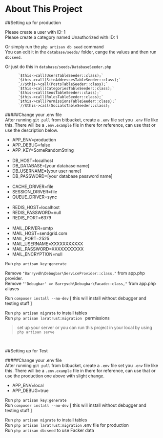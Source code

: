# About This Project


##Setting up for production

Please create a user with ID: 1 <br />
Please create a category named Unauthorized with ID: 1

Or simply run the `php artisan db seed` command <br />
You can edit it in the `database/seeds/` folder, cange the values and then run `db:seed`. <br/>


Or just do this in `database/seeds/DatabaseSeeder.php`<br />
           
          `$this->call(UsersTableSeeder::class);` 
          `$this->call(SiteAddressesTableSeeder::class);`
          `//$this->call(PostsTableSeeder::class);` 
          `$this->call(CategoriesTableSeeder::class);` 
          `$this->call(SeosTableSeeder::class);`
          `$this->call(RolesTableSeeder::class);`
          `$this->call(PermissionsTableSeeder::class);`
          `//$this->call(SocialsTableSeeder::class);`

#####Change your .env file <br />
 After running ` git pull ` from bitbucket, create a `.env` file set you `.env` file like this. 
 There will be a `.env.example` file in there for reference, can use that or use the description below.
  
 - APP_ENV=production
 - APP_DEBUG=false
 - APP_KEY=SomeRandomString 
<br /><br />
 - DB_HOST=localhost
 - DB_DATABASE=[your database name]
 - DB_USERNAME=[your user name]
 - DB_PASSWORD=[your database password name]
<br /><br />
 - CACHE_DRIVER=file
 - SESSION_DRIVER=file
 - QUEUE_DRIVER=sync
<br /><br />
 - REDIS_HOST=localhost
 - REDIS_PASSWORD=null
 - REDIS_PORT=6379
<br /><br />
 - MAIL_DRIVER=smtp
 - MAIL_HOST=sendgrid.com
 - MAIL_PORT=2525
 - MAIL_USERNAME=XXXXXXXXXXX
 - MAIL_PASSWORD=XXXXXXXXXXX
 - MAIL_ENCRYPTION=null

 Run `php artisan key:generate ` <br />
 
 Remove `"Barryvdh\Debugbar\ServiceProvider::class,"` from app.php provider. <br />
 Remove `"'Debugbar' => Barryvdh\Debugbar\Facade::class,"` from app.php aliases

 Run `composer install --no-dev` [ this will install without debugger and testing stuff ] <br />
 
 Run `php artisan migrate` to install tables <br />
 Run `php artisan laratrust:migration `  permissions  <br />
 
 > set up your server or you can run this project in your local by using `php artisan serve`

<br />

##Setting up for Test

#####Change your .env file <br />
 After running ` git pull ` from bitbucket, create a `.env` file set you `.env` file like this. 
 There will be a `.env.example` file in there for reference, can use that or use the production one above with slight change.
 
   - APP_ENV=local
   - APP_DEBUG=true
   
 Run `php artisan key:generate ` <br />
 Run `composer install --no-dev` [ this will install without debugger and testing stuff ] <br />
  
  Run `php artisan migrate` to install tables <br />
  Run ` php artisan laratrust:migration `  .env file for production <br />
  Run `php artisan db:seed` to use Facker data 
 
 